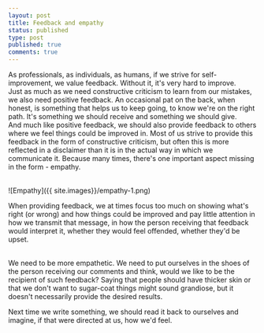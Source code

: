 ```yaml
---
layout: post
title: Feedback and empathy
status: published
type: post
published: true
comments: true
---
```

As professionals, as individuals, as humans, if we strive for self-improvement, we value feedback. Without it, it's very hard to improve.
<br/>
Just as much as we need constructive criticism to learn
from our mistakes, we also need positive feedback. An occasional pat on the back, when honest, is something that helps us to keep going, to know we're on the
 right path. It's something we should receive and something we should give.
<br/>
And much like positive feedback, we should also provide feedback to others where we feel things could be improved in. Most of us strive to provide this feedback in the form of
constructive criticism, but often this is more reflected in a disclaimer than it is in the actual way in which we communicate it. Because many times, there's one important
aspect missing in the form - empathy.


<br/>
![Empathy]({{ site.images}}/empathy-1.png)

When providing feedback, we at times focus too much on showing what's right (or wrong) and how things could be improved and pay little attention in how we transmit that message, in how
the person receiving that feedback would interpret it, whether they would feel offended, whether they'd be upset.

<br/>
We need to be more empathetic. We need to put ourselves in the shoes of the person receiving our comments and think, would we like to be the recipient of such feedback? Saying that people should have thicker skin or that we don't want to sugar-coat things might sound grandiose, but it doesn't necessarily provide the desired results.
<br/>

Next time we write something, we should read it back to ourselves and imagine, if that were directed at us, how we'd feel.

